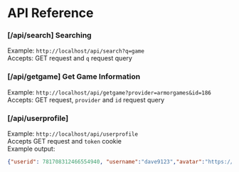 # API Reference
### [/api/search] Searching
Example: `http://localhost/api/search?q=game`<br/>
Accepts: GET request and `q` request query
### [/api/getgame] Get Game Information
Example: `http://localhost/api/getgame?provider=armorgames&id=186`<br/>
Accepts: GET request, `provider` and `id` request query
### [/api/userprofile]
Example: `http://localhost/api/userprofile`<br/>
Accepts GET request and `token` cookie<br/>
Example output:<br/>
```json
{"userid": 781708312466554940, "username":"dave9123","avatar":"https://cdn.discordapp.com/avatars/781708312466554940/9094894eb05f1df2535812ce63583133.png"}
```